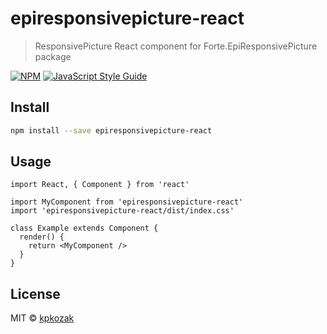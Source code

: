 # epiresponsivepicture-react

> ResponsivePicture React component for Forte.EpiResponsivePicture package

[![NPM](https://img.shields.io/npm/v/epiresponsivepicture-react.svg)](https://www.npmjs.com/package/epiresponsivepicture-react) [![JavaScript Style Guide](https://img.shields.io/badge/code_style-standard-brightgreen.svg)](https://standardjs.com)

## Install

```bash
npm install --save epiresponsivepicture-react
```

## Usage

```tsx
import React, { Component } from 'react'

import MyComponent from 'epiresponsivepicture-react'
import 'epiresponsivepicture-react/dist/index.css'

class Example extends Component {
  render() {
    return <MyComponent />
  }
}
```

## License

MIT © [kpkozak](https://github.com/kpkozak)
